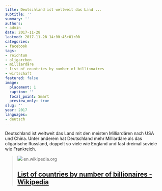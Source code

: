 ```yaml
---
title: Deutschland ist weltweit das Land ...
subtitle: ''
summary: ''
authors:
- admin
date: 2017-11-28
lastmod: 2017-11-28 14:00:45+01:00
categories:
- facebook
tags:
- reichtum
- oligarchen
- milliardäre
- list of countries by number of billionaires
- wirtschaft
featured: false
image:
  placement: 1
  caption: ''
  focal_point: Smart
  preview_only: true
slug: ''
year: 2017
languages:
- deutsch
---
```


Deutschland ist weltweit das Land mit den meisten Milliardären nach USA und China. Unter anderem hat Deutschland mehr Milliardäre als das oligarische Russland, doppelt so viele wie England und fast dreimal soviele wie Frankreich.
> [![](https://upload.wikimedia.org/wikipedia/commons/thumb/4/43/Global_billionaires.png/1200px-Global_billionaires.png)](https://en.wikipedia.org/wiki/List_of_countries_by_the_number_of_billionaires)
> en.wikipedia.org
> ## [List of countries by number of billionaires - Wikipedia](https://en.wikipedia.org/wiki/List_of_countries_by_the_number_of_billionaires)
>
>



